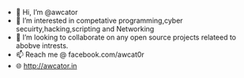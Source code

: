 - 👋 Hi, I’m @awcator
- 👀 I’m interested in competative programming,cyber secuirty,hacking,scripting and Networking
- 💞️ I’m looking to collaborate on any open source projects relateed to abobve intrests.
- 📫 Reach me @ facebook.com/awcat0r
- 🌐 http://awcator.in

<!---
awcator/awcator is a ✨ special ✨ repository because its `README.md` (this file) appears on your GitHub profile.
You can click the Preview link to take a look at your changes.
--->
